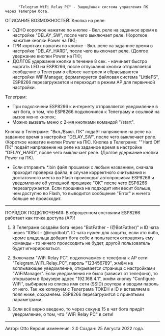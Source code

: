           "Telegram_WiFi_Relay_PC" - Защищённая система управления ПК через Телеграм бота.


  ОПИСАНИЕ ВОЗМОЖНОСТЕЙ:
  Кнопка на реле:
  - ОДНО короткое нажатие по кнопке - Вкл. реле на заданное время в настройке "DELAY_SW", после чего выключает реле. (Короткое нажатие кнопки Power на ПК);
  - ТРИ коротких нажатия по кнопке - Вкл. реле на заданное время в настройке "DELAY_HARD", после чего выключает реле. (Долгое удержание кнопки Power на ПК);
  - ДОЛГОЕ удержание кнопки в течение 8 сек. - начинает быстро моргать LED на ESP8266, после отпускания кнопки отправляется сообщение в Телеграм о сбросе настроек
  и сбрасываются настройки WiFiManager, форматируется файловая система "LittleFS", ESP8266 перезагружается и переходит в режим AP для первичной настройки.
  
  Телеграм:
  - При подключени ESP8266 к интернету отправляется уведомление в чат бота, о том, что ESP8266 подключился к Телеграму и ссылкой на вызов меню кнопок;
  - Можно вызвать меню с 2-мя кнопками командой "/start".

  Кнопка в Телеграме: "Вкл./Выкл. ПК" подаёт напряжение на реле на заданное время в настройке "DELAY_SW", после чего выключает реле. (Короткое нажатие кнопки Power на ПК).
  Кнопка в Телеграме: ""Hard Off ПК" подаёт напряжение на реле на заданное время в настройке "DELAY_HARD", после чего выключает реле. (Долгое удержание кнопки Power на ПК).

  - Если отправить *.bin файл прошивки с любым названием, сначала проходит проверка файла, в случае корректного считывания и достаточного места во Flash происходит
  автопрошивка ESP8266 и уведомление об успешной прошивке "OK" после чего ESP8266 перезагружается.
  Если прошивка не подходит или весит больше, чем доступно во Flash, то выводится сообщение "Error" и ничего больше не происходит.

******************************************

  ПОРЯДОК ПОДКЛЮЧЕНИЯ:
  В сброшенном состоянии ESP8266 работает как точка доступа (AP)!

  1) В Телеграме создаём бота через "BotFather - (@BotFather)" и ID чата через "IDBot - (@myidbot)".
  ID чата нужен для защиты, если кто либо, кроме владельца добавит бота себе и попытается отправлять ему команды - то ничего происходить не будет, другой пользователь будет игнорироваться.

  2) Включаем "WiFi Relay PC", подключаемся с телефона к AP сети "Telegram_WiFi_Relay_PC", пароль "123456789", жмём на всплывающее уведомление, открывается страница с настройками "WiFiManager".
  Если уведомления не было (зависит от телефона), то открываем в браузере адрес "192.168.4.1", жмём кнопку "Configure WiFi", выбираем из списка имя сети (SSID) роутера и вводим пароль от него.
  Так же копируем с Телеграма ТОКЕН и ID и вставляем в поля ниже, сохраняем. ESP8266 перезагрузится с принятыми параметрами.

  3) Если всё верно введено, то через секунд 15 в чат бота придёт уведомление, о том, что "WiFi Relay PC" в сети!

******************************************

  Автор: Otto
  Версия изменения: 2.0
  Создан: 25 Августа 2022 года.
